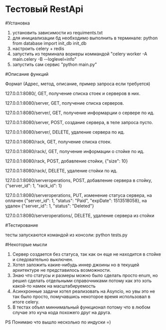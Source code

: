# Тестовый RestApi

#Установка

1) установить зависимости из requiments.txt
2) для инициализации бд необходимо выполнить в терминале:
    python
    from database import init_db
    init_db
3) настроить celery + redis
4) запустить из терминала воркеры коммандой "celery worker -A main.celery -B --loglevel=info"
5) запустить сам сервис "python main.py"

#Описание функций

Формат (Адрес, метод, описание, пример запроса если требуется)

127.0.0.1:8080/, GET, получение списка стоек и серверов в них.

127.0.0.1:8080/server, GET, получение списка серверов.

127.0.0.1:8080/server/<id>, GET, получение информарции о сервере по ид.
    
127.0.0.1:8080/server, POST, создание сервера, в теле запроса пусто.

127.0.0.1:8080/server/<id>, DELETE, удаление сервера по ид.
    
127.0.0.1:8080/rack, GET, получение списка стоек.

127.0.0.1:8080/rack/<id>, GET, получение информации о стойке по ид.
    
127.0.0.1:8080/rack, POST, добавление стойки, {"size": 10}

127.0.0.1:8080/rack/<id>, DELETE, удаление стойки по ид.
    
127.0.0.1:8080/serveroperations, POST, добавление сервера в стойку, {"server_id": 1, "rack_id": 1}

127.0.0.1:8080/serveroperations, PUT, изменение статуса сервера, на оплачен {"server_id": 1, "status": "Paid", "expDate": 1513518058}, на удален {"server_id": 1, "status": "Deleted"}

127.0.0.1:8080/serveroperations/<id>, DELETE, удаление сервера из стойки

#Тестирование

тесты запускаются командой из консоли:
python tests.py

#Некоторые мысли

1) Сервер создается без статуса, так как он еще не находится в стойке и следовательно выключен.
2) Хотел заложить какие-нибудь иннер джоины но в текущей архитектуре не представилось возможности.
3) Знаю что статусы и размеры можно было сделать просто enum, но решил сделать отдельными справочниками потому как это хоть какой-то намек на масштабируемость
4) Асинхронные задачи хотел реализовать на Asyncio, но увы это не так было просто, помучавшись некоторое время использовал в итоге celery.
5) В тестах объял миннимальный функционал потому что в любом случае это куча кода похожего друг на друга.

PS
Понимаю что вышло несколько по индуски =)
